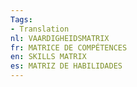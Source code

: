 ```yaml
---
Tags:
- Translation
nl: VAARDIGHEIDSMATRIX
fr: MATRICE DE COMPÉTENCES
en: SKILLS MATRIX
es: MATRIZ DE HABILIDADES
---
```



